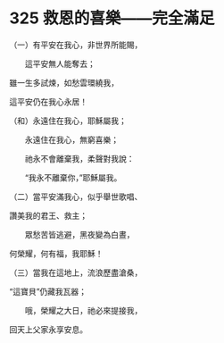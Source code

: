 # 325 救恩的喜樂——完全滿足

（一）有平安在我心，非世界所能賜，

　　這平安無人能奪去；

雖一生多試煉，如愁雲環繞我，

這平安仍在我心永居！

（和）永遠住在我心，耶穌屬我；

　　永遠住在我心，無窮喜樂；

　　祂永不會離棄我，柔聲對我說：

　　“我永不離棄你，”耶穌屬我。

（二）當平安滿我心，似乎舉世歌唱、

讚美我的君王、救主；

　　眾愁苦皆逃避，黑夜變為白晝，

何榮耀，何有福，我耶穌！

（三）當我在這地上，流浪歷盡滄桑，

“這寶貝”仍藏我瓦器；

　　哦，榮耀之大日，祂必來提接我，

回天上父家永享安息。

